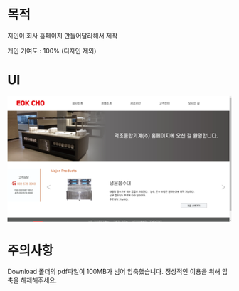 # 목적

지인이 회사 홈페이지 만들어달라해서 제작

개인 기여도 : 100% (디자인 제외)

# UI
![ECGM](https://github.com/seungwoo505/ECGM-Project/blob/main/mainScreen.png)

# 주의사항

Download 폴더의 pdf파일이 100MB가 넘어 압축했습니다. 정상적인 이용을 위해 압축을 해제해주세요.
